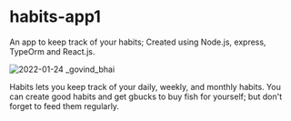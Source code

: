 # habits-app1

An app to keep track of your habits; 
Created using Node.js, express, TypeOrm and React.js.



![2022-01-24 _govind_bhai](https://user-images.githubusercontent.com/60074455/150696189-26dfb0cc-4e3f-4151-b15e-115033962385.png)







Habits lets you keep track of your daily, weekly, and monthly habits.
You can create good habits and get gbucks to buy fish for yourself;
but don't forget to feed them regularly.
